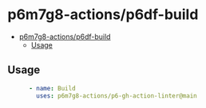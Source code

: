 # p6m7g8-actions/p6df-build

- [p6m7g8-actions/p6df-build](#p6m7g8-actionsp6df-build)
  - [Usage](#usage)

## Usage

```yml
      - name: Build
        uses: p6m7g8-actions/p6-gh-action-linter@main
```